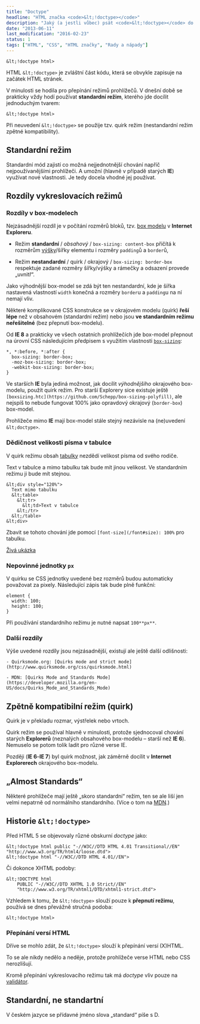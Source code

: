 ```yaml
---
title: "Doctype"
headline: "HTML značka <code>&lt;!doctype></code>"
description: "Jaký (a jestli vůbec) psát <code>&lt;!doctype></code> do stránky?"
date: "2013-06-11"
last_modification: "2016-02-23"
status: 1
tags: ["HTML", "CSS", "HTML značky", "Rady a nápady"]
---
```


```
&lt;!doctype html>
```

HTML `&lt;!doctype>` je zvláštní část kódu, která se obvykle zapisuje na začátek HTML stránek.

V minulosti se hodila pro přepínání režimů prohlížečů. V dnešní době se prakticky vždy hodí používat **standardní režim**, kterého jde docílit jednoduchým tvarem:

```
&lt;!doctype html>
```

Při neuvedení `&lt;!doctype>` se použije tzv. quirk režim (nestandardní režim zpětné kompatibility).

## Standardní režim

Standardní mód zajistí co možná nejjednotnější chování napříč nejpoužívanějšími prohlížeči. A umožní (hlavně v případě starých **IE**) využívat nové vlastnosti. Je tedy docela vhodné jej používat.

## Rozdíly vykreslovacích režimů

### Rozdíly v box-modelech

Nejzásadnější rozdíl je v počítání rozměrů bloků, tzv. [box modelu](/box-model) v **Internet Exploreru**.

  - Režim **standardní** / *obsahový* / `box-sizing: content-box` přičítá k rozměrům [výšky](/height)/šířky elementu i rozměry `padding`ů a `border`ů,

  - Režim **nestandardní** / quirk / okrajový / `box-sizing: border-box` respektuje zadané rozměry šířky/výšky a rámečky a odsazení provede „uvnitř“.

Jako výhodnější box-model se zdá být ten nestandardní, kde je šířka nastavená vlastností `width` konečná a rozměry `border`u a `padding`u na ní nemají vliv.

Některé komplikované CSS konstrukce se v okrajovém modelu (quirk) **řeší lépe** než v obsahovém (standardní režim) nebo jsou **ve standardním režimu neřešitelné** (bez přepnutí box-modelu).

Od **IE 8** a prakticky ve všech ostatních prohlížečích jde box-model přepnout na úrovní CSS následujícím předpisem s využitím vlastnosti [`box-sizing`](/box-sizing):

```
*, *:before, *:after {
  box-sizing: border-box;
  -moz-box-sizing: border-box;
  -webkit-box-sizing: border-box;
}

```

Ve starších **IE** byla jediná možnost, jak docílit *výhodnějšího* okrajového box-modelu, použít quirk režim. Pro starší Explorery sice existuje ještě `[boxsizing.htc](https://github.com/Schepp/box-sizing-polyfill)`, ale nejspíš to nebude fungovat 100% jako opravdový okrajový (`border-box`) box-model.

Prohlížeče mimo **IE** mají box-model stále stejný nezávisle na (ne)uvedení `&lt;doctype>`.

### Dědičnost velikosti písma v tabulce

V quirk režimu obsah [tabulky](/html-tabulky) nezdědí velikost písma od svého rodiče.

Text v tabulce a mimo tabulku tak bude mít jinou velikost. Ve standardním režimu ji bude mít stejnou.

```
&lt;div style="120%">
  Text mimo tabulku
  &lt;table>
    &lt;tr>
      &lt;td>Text v tabulce
    &lt;/tr>
  &lt;/table>
&lt;div>
```

Zbavit se tohoto chování jde pomocí `[font-size](/font#size): 100%` pro tabulku.

[Živá ukázka](http://kod.djpw.cz/cuub)

### Nepovinné jednotky `px`

V quirku se CSS jednotky uvedené bez rozměrů budou automaticky považovat za pixely. Následující zápis tak bude plně funkční:

```
element {
  width: 100;
  height: 100;
}
```

Při používání standardního režimu je nutné napsat `100**px**`.

### Další rozdíly

Výše uvedené rozdíly jsou nejzásadnější, existují ale ještě další odlišnosti:

    - Quirksmode.org: [Quirks mode and strict mode](http://www.quirksmode.org/css/quirksmode.html)

    - MDN: [Quirks Mode and Standards Mode](https://developer.mozilla.org/en-US/docs/Quirks_Mode_and_Standards_Mode)

## Zpětně kompatibilní režim (quirk)

Quirk je v překladu rozmar, výstřelek nebo vrtoch.

Quirk režim se používal hlavně v minulosti, protože sjednocoval chování starých **Explorerů** (neznalých obsahového box-modelu – starší než **IE 6**). Nemuselo se potom tolik ladit pro různé verse IE.

Později (**IE 6**–**IE 7**) byl quirk možnost, jak záměrně docílit v **Internet Explorerech** okrajového box-modelu.

## „Almost Standards“

Některé prohlížeče mají ještě „skoro standardní“ režim, ten se ale liší jen velmi nepatrně od normálního standardního. (Více o tom na [MDN](https://developer.mozilla.org/en-US/docs/Gecko's_Almost_Standards_Mode).)

## Historie `&lt;!doctype>`

Před HTML 5 se objevovaly různé obskurní *doctype* jako:
```
&lt;!doctype html public "-//W3C//DTD HTML 4.01 Transitional//EN" "http://www.w3.org/TR/html4/loose.dtd">
&lt;!doctype html "-//W3C//DTD HTML 4.01//EN">
```

Či dokonce XHTML podoby:

```
&lt;!DOCTYPE html
    PUBLIC "-//W3C//DTD XHTML 1.0 Strict//EN"
    "http://www.w3.org/TR/xhtml1/DTD/xhtml1-strict.dtd">
```

Vzhledem k tomu, že `&lt;!doctype>` slouží pouze k **přepnutí režimu**, používá se dnes převážně stručná podoba:

```
&lt;!doctype html>
```

### Přepínání versí HTML

Dříve se mohlo zdát, že `&lt;!doctype>` slouží k přepínání versí (X)HTML.

To se ale nikdy nedělo a neděje, protože prohlížeče verse HTML nebo CSS nerozlišují.

Kromě přepínání vykreslovacího režimu tak má *doctype* vliv pouze na [validátor](/validita).

## Standardní, ne standartní

V českém jazyce se přídavné jméno slova „standard“ píše s D.